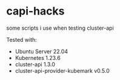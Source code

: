 # capi-hacks

some scripts i use when testing cluster-api

Tested with:
* Ubuntu Server 22.04
* Kubernetes 1.23.6
* cluster-api 1.3.0
* cluster-api-provider-kubemark v0.5.0
